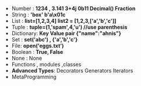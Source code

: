 [//]: # (Object types /Data Types)

- Number : **1234 , 3.141 3+4j 0b11 Decimal() Fraction**
- String : **'box' b'a\x01c**
- List : **list=[1,2,3,4] list2 = [1,2,3,['a','b','c']]**
- Tuple : **tuple=(1,'spam',4,'u') //use parenthesis**
- Dictionary: **Key Value pair {"name":"ahnis"}**
- Set : **set('abc') , {'a','b','c'}**
- File: **open('eggs.txt')**
- Boolean : **True, False**
- None : None
- Functions , modules ,classes
- **Advanced Types**: Decorators Generators Iterators
- MetaProgramming
